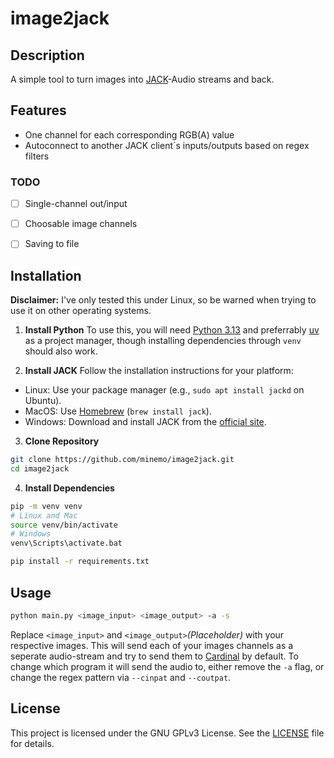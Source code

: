 # image2jack

## Description

A simple tool to turn images into [JACK](https://jackaudio.org/)-Audio streams and back.


## Features

- One channel for each corresponding RGB(A) value
- Autoconnect to another JACK client´s inputs/outputs based on regex filters

### TODO

- [ ] Single-channel out/input
- [ ] Choosable image channels
- [ ] Saving to file


## Installation

**Disclaimer:** I've only tested this under Linux, so be warned when trying to use it on other operating systems.

1. **Install Python**
  To use this, you will need [Python 3.13](https://www.python.org/) and preferrably [uv](https://docs.astral.sh/uv/) as a project manager, though installing dependencies through `venv` should also work.

2. **Install JACK**
  Follow the installation instructions for your platform:
  - Linux: Use your package manager (e.g., `sudo apt install jackd` on Ubuntu).
  - MacOS: Use [Homebrew](https://brew.sh/) (`brew install jack`).
  - Windows: Download and install JACK from the [official site](https://jackaudio.org/downloads/).

3. **Clone Repository**
  ```bash
  git clone https://github.com/minemo/image2jack.git
  cd image2jack
  ```

4. **Install Dependencies**
  ```bash
  pip -m venv venv
  # Linux and Mac
  source venv/bin/activate
  # Windows
  venv\Scripts\activate.bat

  pip install -r requirements.txt
  ```


## Usage

```bash
python main.py <image_input> <image_output> -a -s
```
Replace `<image_input>` and `<image_output>`_(Placeholder)_ with your respective images.
This will send each of your images channels as a seperate audio-stream and try to send them to [Cardinal](https://cardinal.kx.studio/) by default.
To change which program it will send the audio to, either remove the `-a` flag, or change the regex pattern via `--cinpat` and `--coutpat`.


## License

This project is licensed under the GNU GPLv3 License. See the [LICENSE](https://github.com/minemo/image2jack/tree/LICENSE) file for details.
